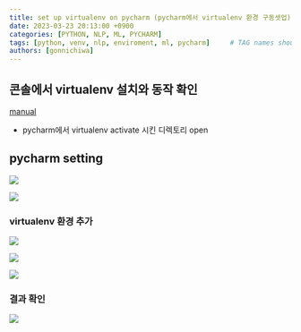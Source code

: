 ```yaml
---
title: set up virtualenv on pycharm (pycharm에서 virtualenv 환경 구동셋업)
date: 2023-03-23 20:13:00 +0900
categories: [PYTHON, NLP, ML, PYCHARM]
tags: [python, venv, nlp, enviroment, ml, pycharm]     # TAG names should always be lowercase
authors: [gonnichiwa]
---
```


## 콘솔에서 virtualenv 설치와 동작 확인
[manual](https://gonnichiwa.github.io/posts/python-venv-on-windows/)
- pycharm에서 virtualenv activate 시킨 디렉토리 open

## pycharm setting
![](https://img1.daumcdn.net/thumb/R1280x0/?scode=mtistory2&fname=https%3A%2F%2Fblog.kakaocdn.net%2Fdn%2FbB3PpF%2FbtsF2Ty3rWq%2Fl2J1I1XvEaUl7E8wdEoLW1%2Fimg.png)

![](https://img1.daumcdn.net/thumb/R1280x0/?scode=mtistory2&fname=https%3A%2F%2Fblog.kakaocdn.net%2Fdn%2FwQEbw%2FbtsF2SGTWsO%2FmhxxPMOJQbAFQ1syoGtGt1%2Fimg.png)

### virtualenv 환경 추가
![](https://img1.daumcdn.net/thumb/R1280x0/?scode=mtistory2&fname=https%3A%2F%2Fblog.kakaocdn.net%2Fdn%2FbxOlgC%2FbtsF3Ehayqu%2FzffPmBGBN2OKCyMoLZfT7K%2Fimg.png)

![](https://img1.daumcdn.net/thumb/R1280x0/?scode=mtistory2&fname=https%3A%2F%2Fblog.kakaocdn.net%2Fdn%2FutZzO%2FbtsF1bOCi48%2FALHgfJd7jDbkfvzttkctC0%2Fimg.png)

![](https://img1.daumcdn.net/thumb/R1280x0/?scode=mtistory2&fname=https%3A%2F%2Fblog.kakaocdn.net%2Fdn%2FCuVwH%2FbtsF3ns8XC3%2FE21XmMaJXGYd6qH7GWUahk%2Fimg.png)

### 결과 확인
![](https://img1.daumcdn.net/thumb/R1280x0/?scode=mtistory2&fname=https%3A%2F%2Fblog.kakaocdn.net%2Fdn%2FSmDi0%2FbtsF2vSLdES%2FIldA94WxU0COqR4HQk3a4K%2Fimg.png)

